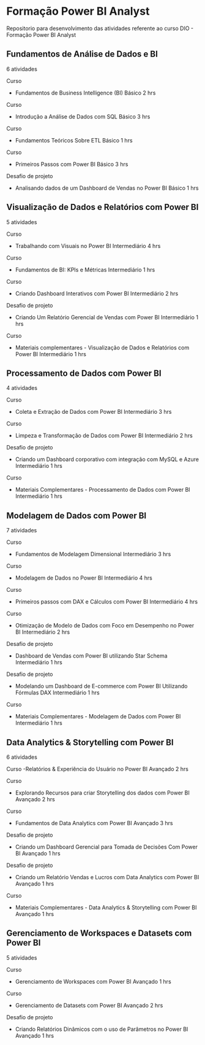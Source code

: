 # Formação Power BI Analyst
Repositorio para desenvolvimento das atividades referente ao curso DIO - Formação Power BI Analyst

## Fundamentos de Análise de Dados e BI
6 atividades

Curso
- Fundamentos de Business Intelligence (BI)
Básico
2 hrs

Curso
- Introdução a Análise de Dados com SQL
Básico
3 hrs

Curso
- Fundamentos Teóricos Sobre ETL
Básico
1 hrs

Curso
- Primeiros Passos com Power BI
Básico
3 hrs

Desafio de projeto
- Analisando dados de um Dashboard de Vendas no Power BI
Básico
1 hrs

## Visualização de Dados e Relatórios com Power BI
5 atividades

Curso
- Trabalhando com Visuais no Power BI
Intermediário
4 hrs

Curso
- Fundamentos de BI: KPIs e Métricas
Intermediário
1 hrs

Curso
- Criando Dashboard Interativos com Power BI
Intermediário
2 hrs

Desafio de projeto
- Criando Um Relatório Gerencial de Vendas com Power BI
Intermediário
1 hrs

Curso
- Materiais complementares - Visualização de Dados e Relatórios com Power BI
Intermediário
1 hrs

## Processamento de Dados com Power BI
4 atividades

Curso
- Coleta e Extração de Dados com Power BI
Intermediário
3 hrs

Curso
- Limpeza e Transformação de Dados com Power BI
Intermediário
2 hrs

Desafio de projeto
- Criando um Dashboard corporativo com integração com MySQL e Azure
Intermediário
1 hrs

Curso
- Materiais Complementares - Processamento de Dados com Power BI
Intermediário
1 hrs

## Modelagem de Dados com Power BI
7 atividades

Curso
- Fundamentos de Modelagem Dimensional
Intermediário
3 hrs

Curso
- Modelagem de Dados no Power BI
Intermediário
4 hrs

Curso
- Primeiros passos com DAX e Cálculos com Power BI
Intermediário
4 hrs

Curso
- Otimização de Modelo de Dados com Foco em Desempenho no Power BI
Intermediário
2 hrs

Desafio de projeto
- Dashboard de Vendas com Power BI utilizando Star Schema
Intermediário
1 hrs

Desafio de projeto
- Modelando um Dashboard de E-commerce com Power BI Utilizando Fórmulas DAX
Intermediário
1 hrs

Curso
- Materiais Complementares - Modelagem de Dados com Power BI
Intermediário
1 hrs

## Data Analytics & Storytelling com Power BI
6 atividades

Curso
-Relatórios & Experiência do Usuário no Power BI
Avançado
2 hrs

Curso
- Explorando Recursos para criar Storytelling dos dados com Power BI
Avançado
2 hrs

Curso
- Fundamentos de Data Analytics com Power BI
Avançado
3 hrs

Desafio de projeto
- Criando um Dashboard Gerencial para Tomada de Decisões Com Power BI
Avançado
1 hrs

Desafio de projeto
- Criando um Relatório Vendas e Lucros com Data Analytics com Power BI
Avançado
1 hrs

Curso
- Materiais Complementares - Data Analytics & Storytelling com Power BI
Avançado
1 hrs

## Gerenciamento de Workspaces e Datasets com Power BI
5 atividades

Curso
- Gerenciamento de Workspaces com Power BI
Avançado
1 hrs

Curso
- Gerenciamento de Datasets com Power BI
Avançado
2 hrs

Desafio de projeto
- Criando Relatórios Dinâmicos com o uso de Parâmetros no Power BI
Avançado
1 hrs
